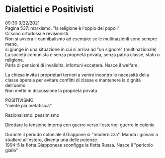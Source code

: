# Dialettici e Positivisti
09:30 9/22/2021  
Pagina 537: marxismo. "la religione è l'oppio dei popoli"  
Ci sono ortodossi e revisionisti.   
Non si avvera il cannibalismo ad esempio: se le multinazionli sono sempre meno,  
si giunge in una situazione in cui si arriva ad "un signore" (multinazionale)  
La società comunista è senza proprietà privata, senza patria classe, stato o religione.   
Parla di pensioni di invalidità, infortuni eccetera. Nasce il welfare.  
  
La chiesa invita i proprietari terrieri a venire incontro le necessità della   
classe operaia per evitare conflitti di classe e mantenere la dignità dell'uomo  
Non mette in discussione la proprietà privata  
  
POSITIVISMO  
"niente pià metafisica"	  
  
Razionalismo: pessimismo  
  
  
Dirottare la tensione interna con guerre verso l'esterno: guerre in colonie  
  
Durante il periodo coloniale il Giappone si "modernizza". Manda i giovani a studiare all'estero, diventa una delle potenze.   
1904-5 la flotta Giapponese sconfigge la flotta Russa. Nasce il "pericolo giallo"  
